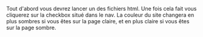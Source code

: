 Tout d'abord vous devrez lancer un des fichiers html.
Une fois cela fait vous cliquerez sur la checkbox situé dans le nav.
La couleur du site changera en plus sombres si vous êtes sur la page claire, et en plus claire si vous êtes sur la page sombre.